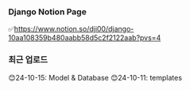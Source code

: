 ### Django Notion Page
✅https://www.notion.so/dji00/django-10aa108359b480aabb58d5c2f2122aab?pvs=4
### 최근 업로드
😊24-10-15: Model & Database
😊24-10-11: templates

